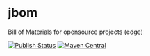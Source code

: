 # jbom
Bill of Materials for opensource projects (edge)

[![Publish Status](https://github.com/IsmailMarmoush/jbom/workflows/publish/badge.svg)](https://github.com/IsmailMarmoush/jbom/actions?query=workflow%3Apublish)
[![Maven Central](https://maven-badges.herokuapp.com/maven-central/com.marmoush/jbom/badge.svg?style=flat-square)](https://maven-badges.herokuapp.com/maven-central/com.marmoush/jbom/)
